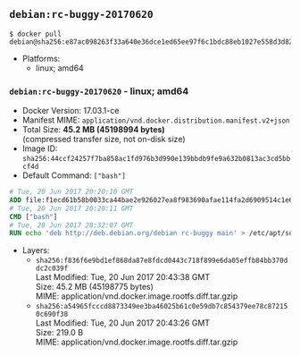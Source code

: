 ## `debian:rc-buggy-20170620`

```console
$ docker pull debian@sha256:e87ac098263f33a640e36dce1ed65ee97f6c1bdc88eb1027e558d3d822208abd
```

-	Platforms:
	-	linux; amd64

### `debian:rc-buggy-20170620` - linux; amd64

-	Docker Version: 17.03.1-ce
-	Manifest MIME: `application/vnd.docker.distribution.manifest.v2+json`
-	Total Size: **45.2 MB (45198994 bytes)**  
	(compressed transfer size, not on-disk size)
-	Image ID: `sha256:44ccf24257f7ba858ac1fd976b3d990e139bbdb9fe9a632b0813ac3cd5bbcf4d`
-	Default Command: `["bash"]`

```dockerfile
# Tue, 20 Jun 2017 20:20:10 GMT
ADD file:f1ecd61b58b0033ca44bae2e926027ea8f983690afae114fa2d6909514c1e660 in / 
# Tue, 20 Jun 2017 20:20:11 GMT
CMD ["bash"]
# Tue, 20 Jun 2017 20:32:07 GMT
RUN echo 'deb http://deb.debian.org/debian rc-buggy main' > /etc/apt/sources.list.d/experimental.list
```

-	Layers:
	-	`sha256:f836f6e9bd1ef868da87e8fdcd0443c718f899e6da05effb84bb370ddc2c039f`  
		Last Modified: Tue, 20 Jun 2017 20:43:38 GMT  
		Size: 45.2 MB (45198775 bytes)  
		MIME: application/vnd.docker.image.rootfs.diff.tar.gzip
	-	`sha256:a54965fcccd8873349ee3ba46025b61c0e59db7c854379ee78c872150c690f38`  
		Last Modified: Tue, 20 Jun 2017 20:43:26 GMT  
		Size: 219.0 B  
		MIME: application/vnd.docker.image.rootfs.diff.tar.gzip
